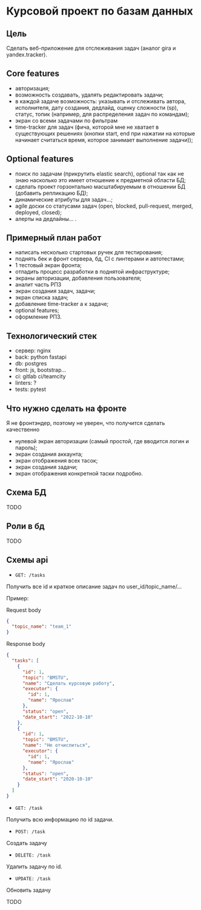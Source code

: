 # Курсовой проект по базам данных

## Цель

Сделать веб-приложение для отслеживания задач (аналог gira
и yandex.tracker).

## Core features

- авторизация;
- возможность создавать, удалять редактировать задачи;
- в каждой задаче возможность: указывать и отслеживать 
автора, исполнителя, дату создания, дедлайд, оценку сложности (sp),
статус, топик (например, для распределения задач по командам);
- экран со всеми задачами по фильтрам
- time-tracker для задач (фича, которой мне не хватает в 
существующих решениях (кнопки start, end при нажатии на которые 
начинает считаться время, которое занимает выполнение задачи));

## Optional features

- поиск по задачам (прикрутить elastic search), optional так как
не знаю насколько это имеет отношение к предметной области БД;
- сделать проект горзонтально масштабируемым в отношении БД
(добавить репликацию БД);
- динамические атрибуты для задач...;
- agile доски со статусами задач (open, blocked, pull-request,
merged, deployed, closed);
- алерты на дедлайны... .

## Примерный план работ

- написать несколько стартовых ручек для тестирования;
- поднять бек и фронт сервера, бд, CI с линтерами и автотестами;
- 1 тестовый экран фронта;
- отладить процесс разработки в поднятой инфраструктуре;
- экраны авторизации, добавления пользователя;
- аналит часть РПЗ
- экран создания задач, задачи;
- экран списка задач;
- добавление time-tracker а к задаче;
- optional features;
- оформление РПЗ.

## Технологический стек
- сервер: nginx
- back: python fastapi
- db: postgres
- front: js, bootstrap...
- ci: gitlab ci/teamcity
- linters: ?
- tests: pytest

## Что нужно сделать на фронте

Я не фронтэндер, поэтому не уверен, что получится сделать качественно

- нулевой экран авторизации (самый простой, где вводится логин и пароль);
- экран создания аккаунта;
- экран отображения всех тасок;
- экран создания задачи;
- экран отображения конкретной таски подробно.

## Схема БД

TODO

## Роли в бд

TODO

## Схемы api

- `GET: /tasks` 

Получить все id и краткое описание задач по user_id/topic_name/...

Пример:

Request body
```json
{
  "topic_name": "team_1"
}
```

Response body
```json
{
  "tasks": [
    {
      "id": 1,
      "topic": "BMSTU",
      "name": "Сделать курсовую работу",
      "executor": {
        "id": 1,
        "name": "Ярослав"
      },
      "status": "open",
      "date_start": "2022-10-10"
    },
    {
      "id": 1,
      "topic": "BMSTU",
      "name": "Не отчислиться",
      "executor": {
        "id": 1,
        "name": "Ярослав"
      },
      "status": "open",
      "date_start": "2020-10-10"
    }
  ]
}
```

- `GET: /task`

Получить всю информацию по id задачи.

- `POST: /task`

Создать задачу

- `DELETE: /task`

Удалить задачу по id.

- `UPDATE: /task`

Обновить задачу

TODO
